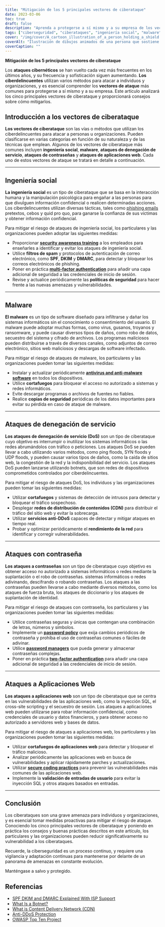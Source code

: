 ```yaml
---
title: "Mitigación de los 5 principales vectores de ciberataque"
date: 2023-03-06
toc: true
draft: false
description: "Aprenda a protegerse a sí mismo y a su empresa de los vectores de ciberataque más comunes, como la ingeniería social, el malware, los ataques de denegación de servicio, los ataques a contraseñas y los ataques a aplicaciones web."
tags: ["ciberseguridad", "ciberataques", "ingeniería social", "malware", "denegación de servicio", "ataques con contraseña", "ataques a aplicaciones web", "concienciación sobre seguridad", "filtros de spam", "autenticación multifactor", "antivirus software", "cortafuegos", "botnets", "CDNs", "servicios anti-DDoS", "rendimiento de la red", "vulnerabilidades", "protección", "mitigación de riesgos", "seguridad de la información"]
cover: "/img/cover/A_cartoon_illustration_of_a_person_holding_a_shield.png"
coverAlt: "Ilustración de dibujos animados de una persona que sostiene un escudo y está de pie frente a un ordenador con varios vectores de ataque que se dirigen hacia ella."
coverCaption: ""
---
```


**Mitigación de los 5 principales vectores de ciberataque**

Los **ataques cibernéticos** se han vuelto cada vez más frecuentes en los últimos años, y su frecuencia y sofisticación siguen aumentando. **Los ciberdelincuentes** utilizan varios métodos para atacar a individuos y organizaciones, y es esencial comprender los **vectores de ataque** más comunes para protegerse a sí mismo y a su empresa. Este artículo analizará los cinco principales vectores de ciberataque y proporcionará consejos sobre cómo mitigarlos.

## Introducción a los vectores de ciberataque

**Los vectores de ciberataque** son las vías o métodos que utilizan los ciberdelincuentes para atacar a personas u organizaciones. Pueden clasificarse en varias categorías en función de su naturaleza y de las técnicas que emplean. Algunos de los vectores de ciberataque más comunes incluyen **ingeniería social**, **malware**, **ataques de denegación de servicio**, **ataques de contraseñas** y **ataques de aplicaciones web**. Cada uno de estos vectores de ataque se tratará en detalle a continuación.

______

## Ingeniería social

**La ingeniería social** es un tipo de ciberataque que se basa en la interacción humana y la manipulación psicológica para engañar a las personas para que divulguen información confidencial o realicen determinadas acciones. Los ciberdelincuentes utilizan diversas tácticas, tales como [phishing emails](https://simeononsecurity.com/articles/how-to-identify-phishing/) pretextos, cebos y quid pro quo, para ganarse la confianza de sus víctimas y obtener información confidencial.

Para mitigar el riesgo de ataques de ingeniería social, los particulares y las organizaciones pueden adoptar las siguientes medidas:

- Proporcionar [**security awareness training**](https://simeononsecurity.com/articles/how-to-build-and-manage-an-effective-cybersecurity-awareness-training-program/) a los empleados para enseñarles a identificar y evitar los ataques de ingeniería social.
- Utilice **filtros de spam** y protocolos de autenticación de correo electrónico, como **SPF**, **DKIM** y **DMARC**, para detectar y bloquear los correos electrónicos de phishing.
- Poner en práctica [**multi-factor authentication**](https://simeononsecurity.com/articles/what-are-the-diferent-kinds-of-factors-in-mfa/) para añadir una capa adicional de seguridad a las credenciales de inicio de sesión.
- Revise y actualice periódicamente las **políticas de seguridad** para hacer frente a las nuevas amenazas y vulnerabilidades.

______

## Malware

**El malware** es un tipo de software diseñado para infiltrarse y dañar los sistemas informáticos sin el conocimiento o consentimiento del usuario. El malware puede adoptar muchas formas, como virus, gusanos, troyanos y ransomware, y puede causar diversos tipos de daños, como robo de datos, secuestro del sistema y cifrado de archivos. Los programas maliciosos pueden distribuirse a través de diversos canales, como adjuntos de correo electrónico, sitios web maliciosos y descargas de software infectado.

Para mitigar el riesgo de ataques de malware, los particulares y las organizaciones pueden tomar las siguientes medidas:

- Instalar y actualizar periódicamente [**antivirus and anti-malware software**](https://simeononsecurity.com/recommendations/anti-virus) en todos los dispositivos.
- Utilice **cortafuegos** para bloquear el acceso no autorizado a sistemas y redes informáticos.
- Evite descargar programas o archivos de fuentes no fiables.
- Realice **copias de seguridad** periódicas de los datos importantes para evitar su pérdida en caso de ataque de malware.

______

## Ataques de denegación de servicio

**Los ataques de denegación de servicio (DoS)** son un tipo de ciberataque cuyo objetivo es interrumpir o inutilizar los sistemas informáticos o las redes abrumándolos con tráfico o peticiones. Los ataques DoS se pueden llevar a cabo utilizando varios métodos, como ping floods, SYN floods y UDP floods, y pueden causar varios tipos de daños, como la caída de sitios web, la congestión de la red y la indisponibilidad del servicio. Los ataques DoS pueden lanzarse utilizando botnets, que son redes de dispositivos comprometidos controlados por ciberdelincuentes.

Para mitigar el riesgo de ataques DoS, los individuos y las organizaciones pueden tomar las siguientes medidas:

- Utilizar **cortafuegos** y sistemas de detección de intrusos para detectar y bloquear el tráfico sospechoso.
- Desplegar **redes de distribución de contenidos (CDN)** para distribuir el tráfico del sitio web y evitar la sobrecarga.
- Utilizar **servicios anti-DDoS** capaces de detectar y mitigar ataques en tiempo real.
- Probar y optimizar periódicamente el **rendimiento de la red** para identificar y corregir vulnerabilidades.

______

## Ataques con contraseña

**Los ataques a contraseñas** son un tipo de ciberataque cuyo objetivo es obtener acceso no autorizado a sistemas informáticos o redes mediante la suplantación o el robo de contraseñas.
sistemas informáticos o redes adivinando, descifrando o robando contraseñas. Los ataques a las contraseñas pueden llevarse a cabo mediante diversos métodos, como los ataques de fuerza bruta, los ataques de diccionario y los ataques de suplantación de identidad.

Para mitigar el riesgo de ataques con contraseña, los particulares y las organizaciones pueden tomar las siguientes medidas:

- Utilice contraseñas seguras y únicas que contengan una combinación de letras, números y símbolos.
- Implemente un [**password policy**](https://simeononsecurity.com/articles/the-importance-of-password-security-and-best-practices/) que exija cambios periódicos de contraseña y prohíba el uso de contraseñas comunes o fáciles de adivinar.
- Utilice [**password managers**](https://simeononsecurity.com/articles/bitwarden-and-keepassxc-vs-the-rest/) que pueda generar y almacenar contraseñas complejas.
- Poner en práctica [**two-factor authentication**](https://simeononsecurity.com/articles/what-are-the-diferent-kinds-of-factors-in-mfa/) para añadir una capa adicional de seguridad a las credenciales de inicio de sesión.

______

## Ataques a Aplicaciones Web

**Los ataques a aplicaciones web** son un tipo de ciberataque que se centra en las vulnerabilidades de las aplicaciones web, como la inyección SQL, el cross-site scripting y el secuestro de sesión. Los ataques a aplicaciones web pueden utilizarse para robar información confidencial, como credenciales de usuario y datos financieros, y para obtener acceso no autorizado a servidores web y bases de datos.

Para mitigar el riesgo de ataques a aplicaciones web, los particulares y las organizaciones pueden tomar las siguientes medidas:

- Utilizar **cortafuegos de aplicaciones web** para detectar y bloquear el tráfico malicioso.
- Analizar periódicamente las aplicaciones web en busca de vulnerabilidades y aplicar rápidamente parches y actualizaciones.
- Utilizar [**secure coding practices**](https://simeononsecurity.com/articles/secure-coding-standards-for-c-sharp/) para prevenir las vulnerabilidades más comunes de las aplicaciones web.
- Implemente la **validación de entradas de usuario** para evitar la inyección SQL y otros ataques basados en entradas.

______

## Conclusión

Los ciberataques son una grave amenaza para individuos y organizaciones, y es esencial tomar medidas proactivas para mitigar el riesgo de ataque. Conociendo los cinco principales vectores de ciberataque y poniendo en práctica los consejos y buenas prácticas descritos en este artículo, los particulares y las organizaciones pueden reducir significativamente su vulnerabilidad a los ciberataques.

Recuerde, la ciberseguridad es un proceso continuo, y requiere una vigilancia y adaptación continuas para mantenerse por delante de un panorama de amenazas en constante evolución.

Manténgase a salvo y protegido.

## Referencias

- [SPF DKIM and DMARC Explained With ISP Support](https://netcorecloud.com/tutorials/spf-dkim-dmarc/)
- [What Is a Botnet?](https://www.paloaltonetworks.com/cyberpedia/what-is-botnet)
- [What is Content Delivery Network (CDN)](https://www.cloudflare.com/learning/cdn/what-is-a-cdn/)
- [Anti-DDoS Protection](https://www.cloudflare.com/ddos/)
- [OWASP Top Ten Project](https://owasp.org/Top10/)
